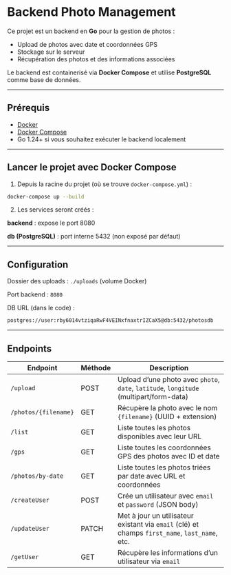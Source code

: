 # Backend Photo Management

Ce projet est un backend en **Go** pour la gestion de photos :

-   Upload de photos avec date et coordonnées GPS
-   Stockage sur le serveur
-   Récupération des photos et des informations associées

Le backend est containerisé via **Docker Compose** et utilise **PostgreSQL** comme base de données.

---

## Prérequis

-   [Docker](https://www.docker.com/get-started)
-   [Docker Compose](https://docs.docker.com/compose/install/)
-   Go 1.24+ si vous souhaitez exécuter le backend localement

---

## Lancer le projet avec Docker Compose

1. Depuis la racine du projet (où se trouve `docker-compose.yml`) :

```bash
docker-compose up --build
```

2. Les services seront créés :

**backend** : expose le port 8080

**db (PostgreSQL)** : port interne 5432 (non exposé par défaut)

---

## Configuration

Dossier des uploads : `./uploads` (volume Docker)

Port backend : `8080`

DB URL (dans le code) :

```txt
postgres://user:rby6014vtziqaRwF4VEINxfnaxtrIZCaX5@db:5432/photosdb
```

---

## Endpoints

| Endpoint             | Méthode | Description                                                                                    |
| -------------------- | ------- | ---------------------------------------------------------------------------------------------- |
| `/upload`            | POST    | Upload d’une photo avec `photo`, `date`, `latitude`, `longitude` (multipart/form-data)         |
| `/photos/{filename}` | GET     | Récupère la photo avec le nom `{filename}` (UUID + extension)                                  |
| `/list`              | GET     | Liste toutes les photos disponibles avec leur URL                                              |
| `/gps`               | GET     | Liste toutes les coordonnées GPS des photos avec ID et date                                    |
| `/photos/by-date`    | GET     | Liste toutes les photos triées par date avec URL et coordonnées                                |
| `/createUser`        | POST    | Crée un utilisateur avec `email` et `password` (JSON body)                                     |
| `/updateUser`        | PATCH   | Met à jour un utilisateur existant via `email` (clé) et champs `first_name`, `last_name`, etc. |
| `/getUser`           | GET     | Récupère les informations d’un utilisateur via `email`                                         |
